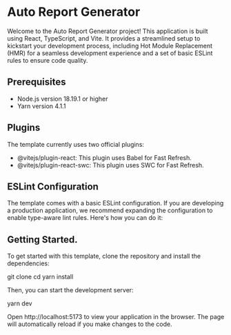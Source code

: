 # Auto Report Generator

Welcome to the Auto Report Generator project! This application is built using React, TypeScript, and Vite. It provides a streamlined setup to kickstart your development process, including Hot Module Replacement (HMR) for a seamless development experience and a set of basic ESLint rules to ensure code quality.

## Prerequisites

- Node.js version 18.19.1 or higher
- Yarn version 4.1.1

## Plugins

The template currently uses two official plugins:

- @vitejs/plugin-react: This plugin uses Babel for Fast Refresh.
- @vitejs/plugin-react-swc: This plugin uses SWC for Fast Refresh.

## ESLint Configuration

The template comes with a basic ESLint configuration. If you are developing a production application, we recommend expanding the configuration to enable type-aware lint rules. Here's how you can do it:

## Getting Started.

To get started with this template, clone the repository and install the dependencies:

git clone <repository-url>
cd <repository-name>
yarn install

Then, you can start the development server:

yarn dev

Open http://localhost:5173 to view your application in the browser. The page will automatically reload if you make changes to the code.
